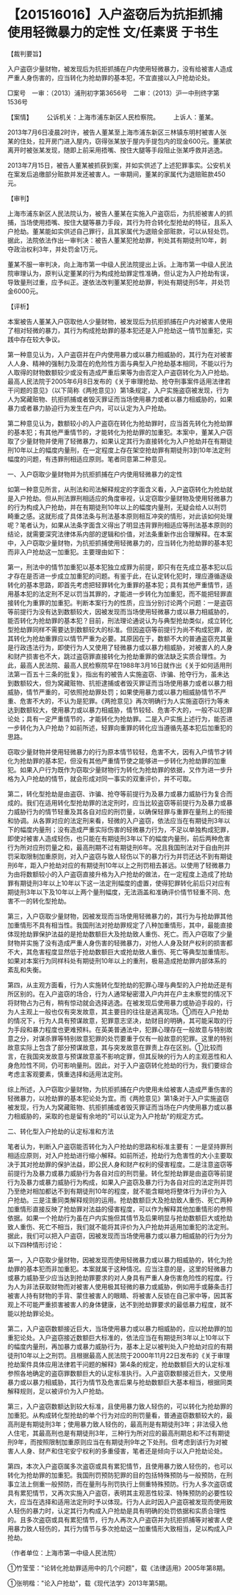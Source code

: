 # 【201516016】入户盗窃后为抗拒抓捕使用轻微暴力的定性 文/任素贤 于书生

【裁判要旨】

入户盗窃少量财物，被发现后为抗拒抓捕在户内使用轻微暴力，没有给被害人造成严重人身伤害的，应当转化为抢劫罪的基本犯，不宜直接以入户抢劫论处。

□案号　一审：（2013）浦刑初字第3656号　二审：（2013）沪一中刑终字第1536号

【案情】 　　公诉机关：上海市浦东新区人民检察院。 　　上诉人：董某。

2013年7月6日凌晨2时许，被告人董某至上海市浦东新区三林镇东明村被害人张某的住处，拉开房门进入屋内，窃得张某放于屋内手提包内的现金600元。董某欲离开时被张某发现，随即上前采用捂嘴、按住大腿等手段阻止张某呼救并逃逸。

2013年7月15日，被告人董某被抓获到案，并如实供述了上述犯罪事实。公安机关在案发后追缴部分赃款并发还被害人。一审期间，董某的家属代为退赔赃款450元。

【审判】

上海市浦东新区人民法院认为，被告人董某在实施入户盗窃后，为抗拒被害人的抓捕，当场使用捂嘴、按住大腿等暴力手段，其行为符合转化型抢劫的特征，且系入户抢劫。董某能如实供述自己罪行，且其家属代为退赔全部赃款，可以从轻处罚。据此，法院依法作出一审判决：被告人董某犯抢劫罪，判处其有期徒刑10年，剥夺政治权利3年，并处罚金1万元。

董某不服一审判决，向上海市第一中级人民法院提出上诉。上海市第一中级人民法院审理认为，原判认定董某的行为构成抢劫罪定性准确，但认定为入户抢劫有误，导致量刑过重，应予纠正。遂依法改判董某犯抢劫罪，判处有期徒刑5年，并处罚金6000元。

【评析】

本案被告人董某入户窃取他人少量财物，被发现后为抗拒抓捕在户内对被害人使用了相对轻微的暴力，其行为构成抢劫罪的基本犯还是入户抢劫这一情节加重犯，实践中存在较大争议。

第一种意见认为，入户盗窃并在户内使用暴力或以暴力相威胁的，其行为在对被害人人身、精神的强制力及潜在的危险性方面与典型入户抢劫基本相同，不能以行为人取得的财物数额较少或没有造成严重后果等为由否定入户盗窃转化为入户抢劫。最高人民法院于2005年6月8日发布的《关于审理抢劫、抢夺刑事案件适用法律若干问题的意见》（以下简称《两抢意见》）第1条规定，入户实施盗窃被发现，行为人为窝藏赃物、抗拒抓捕或者毁灭罪证而当场使用暴力或者以暴力相威胁的，如果暴力或者暴力胁迫行为发生在户内，可以认定为入户抢劫。

第二种意见认为，数额较小的入户盗窃在转化为抢劫罪时，应当首先转化为抢劫罪的基本犯；有其他严重情节的，才能转化为抢劫罪的加重犯。本案中，董某入户窃取了少量财物并使用了轻微暴力，如果认定其行为直接转化为入户抢劫并在有期徒刑10年以上的幅度内量刑，在一定程度上存在架空抢劫罪有期徒刑3到10年法定刑幅度的问题，有违罪刑相适应原则。笔者同意第二种意见。

一、入户窃取少量财物并为抗拒抓捕在户内使用轻微暴力的定性

如第一种意见所言，从刑法和司法解释规定的字面含义看，入户盗窃转化为抢劫就是入户抢劫。但从刑法罪刑相适应的角度审视，认定窃取少量财物及使用轻微暴力的行为构成入户抢劫，并在有期徒刑10年以上的幅度内量刑，无疑会给人以刑罚畸重之感。这就形成了具体法条与刑法基本原则相互冲突的情形，对此该如何处理呢？笔者认为，如果从法条字面含义得出了明显违背罪刑相适应等刑法基本原则的结论，就需要深究法律体系内部的逻辑和价值，对法条重新作出合理解释。在本案中，入户窃取少量财物，为抗拒抓捕使用轻微暴力的，应当转化为抢劫罪的基本犯而非入户抢劫这一加重犯。主要理由如下：

第一，刑法中的情节加重犯以基本犯独立成罪为前提，即只有在先成立基本犯以后才存在是否进一步成立加重犯的问题。有鉴于此，在认定转化犯时，理应遵循逐级转化的基本思路，即首先考虑把轻罪转化为重罪的基本犯；具有其他严重情节，适用基本犯的法定刑不足以罚当其罪的，才能进一步转化为加重犯，而不能把轻罪直接转化为重罪的加重犯。判断本案行为的性质，应当分别讨论两个问题：一是盗窃等前提行为没有达到数额较大，因被发现而当场使用轻微暴力或以暴力相威胁的，能否转化为抢劫罪的基本犯？目前，刑法理论通说认为与典型抢劫类似，成立转化型抢劫罪同样不需要达到数额较大的标准。但因盗窃等前提行为尚不构成犯罪，故其转化为抢劫重罪应以情节严重为必要。其原因在于，数额不大的普通盗窃充其量是行政违法行为，即使行为人又使用了轻微暴力或以暴力相威胁，对被害人的人身和财产损害也不大，跳过盗窃罪直接转化为抢劫重罪的做法缺乏实质合理性。为此，最高人民法院、最高人民检察院早在1988年3月16日就作出《关于如何适用刑法第一百五十三条的批复》，指出有的被告人实施盗窃、诈骗、抢夺行为，虽未达到数额较大，但为窝藏赃物、抗拒逮捕或者毁灭罪证而当场使用暴力或者以暴力相威胁，情节严重的，可依照抢劫罪处罚；如果使用暴力或以暴力相威胁情节不严重、危害不大的，不认为是犯罪。《两抢意见》再次明确行为人实施盗窃行为等未达到数额较大，使用暴力或以暴力相威胁，情节较轻、危害不大的，一般不以犯罪论处；具有一定严重情节的，才能转化为抢劫罪。二是入户实施上述行为，能否进一步转化为入户抢劫？如前所述，轻罪向重罪的转化应当遵循先基本犯后加重犯的思路。

窃取少量财物并使用轻微暴力的行为原本情节较轻，危害不大，因有入户情节才转化为抢劫罪的基本犯，但没有其他严重情节使之能够进一步转化为抢劫罪的加重犯。如果入户行为既作为窃取少量财物行为转化为抢劫罪的依据，又作为进一步升格为入户抢劫的情节，就会形成对同一事实的双重评价，并不可取。

第二，转化型抢劫是由盗窃、诈骗、抢夺等前提行为及暴力或暴力威胁行为复合而成的。我们在适用转化型抢劫罪的法定刑时，应当比较盗窃等前提行为及暴力或暴力威胁行为的情节轻重及其各自对应的刑罚量，以确保轻罪与重罪在量刑上的衔接和协调。从各罪对应的法定刑来看，轻微的入户盗窃，依法应当在有期徒刑3年以下的幅度内量刑；没有造成严重实际伤害的轻微暴力行为，不足以单独构成犯罪，即使对被害人造成轻伤，也只能在有期徒刑3年以下的幅度内量刑，前后两种危害行为所对应刑罚量之和，最高刑期不过有期徒刑6年。况且我国刑法对于自由刑并罚采取限制加重原则，对入户盗窃与致人轻伤以下的暴力行为并罚还达不到有期徒刑6年，距入户抢劫对应的有期徒刑10年以上之刑罚相去甚远。以使用了轻微暴力为由将数额较小的入户盗窃直接升格为入户抢劫的做法，在一定程度上造成了抢劫罪有期徒刑3年以上10年以下这一法定刑幅度的虚置，使得犯罪转化前后只对应有期徒刑3年以下及10年以上两个量刑幅度，无法涵盖和准确评价情节轻重不同、危害不一的转化型抢劫。

第三，入户窃取少量财物，因被发现而当场使用轻微暴力的，其行为与抢劫罪其他加重情形不具有相当性。我国刑法对抢劫罪规定了八种加重情形，其中，最能直接体现抢劫罪保护法益的是抢劫数额巨大及抢劫致人重伤、死亡。而入户窃取了少量财物并实施了没有造成严重人身伤害的轻微暴力，对他人人身及财产权利的损害都不大，其危害程度显然低于抢劫数额巨大或抢劫致人重伤、死亡等典型加重情形。如果对本案行为同样科处有期徒刑10年以上的重刑，极易造成抢劫罪内部体系的紊乱和失衡。

第四，从主观方面看，行为人实施转化型抢劫的犯罪心理与典型的入户抢劫还是有所区别的。在入户盗窃的场合，行为人通常秘密潜入户内并在户主未察觉的情况下将财物占为己有，稍有惊动就会选择逃逸。在被发现后使用暴力或胁迫手段的，行为人主观上一般也仅有突发故意，其主要目的往往是逃离现场。①而在入户抢劫的情况下，行为人具有预谋故意，犯罪意志坚决，劫财目的明确，其可能采取的行为手段和暴力程度也更难预料。在英美普通法中，犯罪心理存在一般故意与特别故意之分，对谋杀罪等特别故意犯罪的处罚要重于仅有一般故意的犯罪。这里的特别故意实际上包含了部分预谋故意，其与突发故意在罪责上存在区别。①比较而言，在我国突发故意与预谋故意虽不影响定罪，但其反映的行为人的主观恶性和人身危险性不同，仍可影响量刑。因此，对于入户盗窃转化抢劫的行为，我们要综合考虑主客观要素，慎重选择和适用法定刑。

综上所述，入户窃取少量财物，为抗拒抓捕在户内使用未给被害人造成严重伤害的轻微暴力，以抢劫罪的基本犯论处为宜。而《两抢意见》第1条对于入户实施盗窃被发现，行为人为窝藏赃物、抗拒抓捕或者毁灭罪证而当场在户内使用暴力或以暴力相威胁的，采取的也是留有余地的"可以认定为入户抢劫"的规定方式。

二、转化型入户抢劫的认定标准和方法

笔者认为，判断入户盗窃能否转化为入户抢劫的思路和标准主要有：一是坚持罪刑相适应原则，对入户抢劫进行缩小解释。如前所述，抢劫行为危害性的大小主要取决于其对抢劫罪的保护法益，即公民人身和财产权利的侵害程度。二是注意盗窃等前提行为及暴力或暴力威胁行为各自对应的刑罚量。转化型抢劫罪是由盗窃等前提行为及暴力或暴力威胁行为构成，如果入户盗窃及暴力行为各自对应的法定刑并罚乃至绝对相加都达不到有期徒刑10年的程度，就不能含糊地将整体行为评价为入户抢劫。三是注重同类解释规则的运用。抢劫数额巨大及抢劫致人重伤、死亡两种加重情形直接反映了抢劫罪对法益的侵害程度，可以作为解释其他加重情形的参照依据。如果一个抢劫行为虽在户内实施但其情节及后果明显与抢劫数额巨大或抢劫致人重伤、死亡不相当，我们就不能将其评价为入户抢劫并适用加重犯的法定刑。据此，我们可以把入户盗窃，因被发现而当场使用暴力或以暴力相威胁的行为分为以下四种情形讨论：

第一，入户窃取少量财物，因被发现而使用轻微暴力或以暴力相威胁的，转化为抢劫罪的基本犯而非加重犯。本案就属于这种情况。应当注意的是，这里的轻微暴力或暴力威胁至少应当达到抢劫罪要求的对人身具有严重人身伤害危险性的程度。行为人为非法获取财物而对被害人使用极其轻微的暴力或威胁，例如用手或藤条击打被害人持有财物的手背、蒙住被害人的眼睛、将被害人反锁在自己家中等，因其客观上不可能严重损害被害人的身体健康，达不到抢劫罪要求的最低暴力程度，就不能以抢劫罪论处。

第二，入户盗窃数额接近巨大，当场使用暴力或以暴力相威胁的，应以抢劫罪的加重犯论处。入户盗窃接近数额巨大标准的，依法应当在有期徒刑3年以上10年以下的幅度内量刑，再加暴力或暴力威胁行为，基本上足以被判处入户抢劫对应的有期徒刑10年以上之刑罚。且根据最高人民法院于2000年11月22日发布的《关于审理抢劫案件具体应用法律若干问题的解释》第4条的规定，抢劫数额巨大的认定标准参照各地确定的盗窃罪数额巨大的认定标准执行。入户盗窃数额接近巨大，又使用暴力或以暴力相威胁，其行为情节及危害后果与抢劫数额巨大基本相当，根据同类解释规则，足以被评价为入户抢劫。

第三，入户盗窃数额达到较大标准，且使用暴力致人轻伤的，可以转化为抢劫罪的加重犯。从构成转化型抢劫的单个行为对应的刑罚量看，普通盗窃数额较大的，最高刑是有期徒刑3年；使用暴力致人轻伤的，最高刑是有期徒刑3年；非法侵入他人住宅，其最高刑也是有期徒刑3年，三种行为所对应的最高刑期总和不过有期徒刑9年，而按照限制加重原则应当在有期徒刑9年之下处刑。但考虑到该行为对被害人人身、财产和住宅安宁权利的多重侵害，笔者还是倾向于以入户抢劫论处。

第四，本次入户盗窃属多次盗窃或具有累犯情节，且使用暴力致人轻伤的，也可以转化为抢劫罪的加重犯。我国刑罚预防犯罪的目的包括特殊预防与一般预防，在刑事立法上侧重一般预防，而在量刑与刑罚执行上侧重特殊预防。行为人多次盗窃或具有累犯情节，又再次实施入户盗窃，表明其主观恶性较深、特殊预防的必要性较大，应当在选择和适用法定刑时予以体现。行为人此时因入户盗窃被发现而使用致人轻伤的暴力时，认定其行为构成入户抢劫是具有明确的处罚依据和实质合理性的。且多次盗窃或具有累犯情节，行为人再次入户盗窃并为抗拒抓捕等对被害人使用暴力致人轻伤的，其行为情节与多次抢劫这一加重情形大致相当，足以构成入户抢劫。

（作者单位：上海市第一中级人民法院）

①竹莹莹："论转化抢劫罪适用中的几个问题"，载《法律适用》2005年第8期。

①张明楷："论入户抢劫"，载《现代法学》2013年第5期。